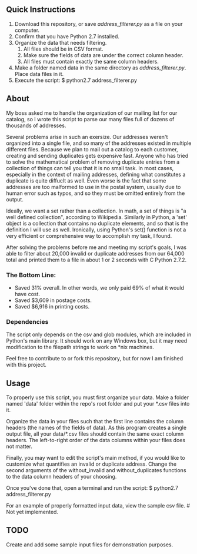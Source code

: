 ## Quick Instructions

1. Download this repository, or save *address_filterer.py* as a file on your computer.
2. Confirm that you have Python 2.7 installed.
3. Organize the data that needs filtering.
    1. All files should be in CSV format.
    2. Make sure the fields of data are under the correct column header.
    3. All files must contain exactly the same column headers.
4. Make a folder named data in the same directory as *address_filterer.py*. Place data files in it.
5. Execute the script:
    $ python2.7 address_filterer.py

## About

My boss asked me to handle the organization of our mailing list for our catalog, so I wrote this script to parse our many files full of dozens of thousands of addresses.

Several problems arise in such an exersize. Our addresses weren't organized into a single file, and so many of the addresses existed in multiple different files. Because we plan to mail out a catalog to each customer, creating and sending duplicates gets expensive fast. Anyone who has tried to solve the mathematical problem of removing duplicate entries from a collection of things can tell you that it is no small task. In most cases, especially in the context of mailing addresses, defining what constitutes a duplicate is quite diffuclt as well. Even worse is the fact that some addresses are too malformed to use in the postal system, usually due to human error such as typos, and so they must be omitted entirely from the output.

Ideally, we want a set rather than a collection. In math, a set of things is "a well defined collection", according to Wikipedia. Similarly in Python, a 'set' object is a collection that contains no duplicate elements, and so that is the definition I will use as well. Ironically, using Python's set() function is not a very efficient or comprehensive way to accomplish my task, I found.

After solving the problems before me and meeting my script's goals, I was able to filter about 20,000 invalid or duplicate addresses from our 64,000 total and printed them to a file in about 1 or 2 seconds with C Python 2.7.2.

### The Bottom Line:

* Saved 31% overall. In other words, we only paid 69% of what it would have cost.
* Saved $3,609 in postage costs.
* Saved $6,916 in printing costs.

### Dependencies

The script only depends on the csv and glob modules, which are included in Python's main library. It should work on any Windows box, but it may need modification to the filepath strings to work on *nix machines.

Feel free to contribute to or fork this repository, but for now I am finished with this project.

## Usage

To properly use this script, you must first organize your data. Make a folder named 'data' folder within the repo's root folder and put your *.csv files into it.

Organize the data in your files such that the first line contains the column headers (the names of the fields of data). As this program creates a single output file, all your data/*.csv files should contain the same exact column headers. The left-to-right order of the data columns within your files does not matter.

Finally, you may want to edit the script's main method, if you would like to customize what quantifies an invalid or duplicate address. Change the second arguments of the without_invalid and without_duplicates functions to the data column headers of your choosing.

Once you've done that, open a terminal and run the script:
    $ python2.7 address_filterer.py

For an example of properly formatted input data, view the sample csv file. # Not yet implemented.

## TODO

Create and add some sample input files for demonstration purposes.

